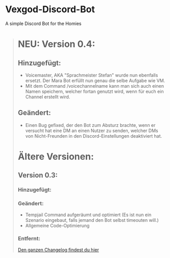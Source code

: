 # Vexgod-Discord-Bot
A simple Discord Bot for the Homies

> # NEU: Version 0.4:
> 
> ## Hinzugefügt:
> * Voicemaster, AKA "Sprachmeister Stefan" wurde nun ebenfalls ersetzt. Der Mara Bot erfüllt nun genau die selbe Aufgabe wie VM.
> * Mit dem Command /voicechannelname kann man sich auch einen Namen speichern, welcher fortan genutzt wird, wenn für euch ein Channel erstellt wird.
>
> ## Geändert:
> * Einen Bug gefixed, der den Bot zum Absturz brachte, wenn er versucht hat eine DM an einen Nutzer zu senden, welcher DMs von Nicht-Freunden in den Discord-Einstellungen deaktiviert hat.
> 
> # Ältere Versionen:
> 
> ## Version 0.3:
> 
> ### Hinzugefügt:
> 
> ### Geändert:
> * Tempjail Command aufgeräumt und optimiert (Es ist nun ein Szenario eingebaut, falls jemand den Bot selbst timeouten will.)
> * Allgemeine Code-Optimierung
> 
> ### Entfernt:
> 
> [Den ganzen Changelog findest du hier](https://github.com/LonelyChimo302/Vexgod-Discord-Bot)